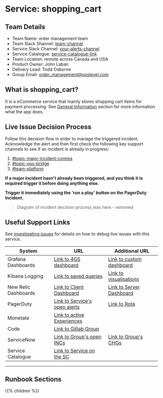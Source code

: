 # Service: shopping_cart

## Team Details

- Team Name: order management team
- Team Slack Shannel: [team-channel](#order-mgmt)
- Service Slack Channel: [your-alerts-channel](#order-managment-alert)
- Service Catalogue: [service-catalogue-link](#the-service-catalogue)
- Team Location: remote across Canada and USA 
- Product Owner: John Laban
- Delivery Lead: Todd Osborne
- Group Email: order_management@opslevel.com

## What is shopping_cart?

It is a eCommerce service that mainly stores shopping cart items for payment processing. See [General Information](general-information/) section for more information what the app does.

## Live Issue Decision Process

Follow this decision flow in order to manage the triggered incident. Acknowledge the alert and then first check the following key support channels to see if an incident is already in progress:

1. [#topic-major-incident-comms](#the-slack-channel)
2. [#topic-ops-bridge](#the-slack-channel)
3. [#team-platform](#the-slack-channel)

**If a major incident hasn't already been triggered, and you think it is required trigger it before doing anything else.**

**Trigger it immediately using the 'run a play' button on the PagerDuty Incident.**

> Diagram of incident decision process was here - removed

## Useful Support Links

See [investigating issues](investigating-issues/) for details on how to debug live issues with this service.  

| System | URL | Additional URL |
| --- | --- | --- |
| Grafana Dashboards | [Link to 4GS dashboard](#link-goes-here) | [Link to custom dashboard]((#link-goes-here)) |
| Kibana Logging | [Link to saved queries](#link-goes-here) | [Link to visualisations](#link-goes-here) |
| New Relic Dashboards | [Link to Client Dashboard](#link-goes-here) | [Link to Server Dashboard](#link-goes-here) |
| PagerDuty | [Link to Service's open alerts](#link-goes-here) | [Link to Rota](#link-goes-here) |
| Monetate | [Link to active Experiences](#link-goes-here) | |
| Code | [Link to Gitlab Group](#link-goes-here) | |
| ServiceNow | [Link to Group's open INCs](#link-goes-here) | [Link to Group's CHGs](#link-goes-here) |
| Service Catalogue | [Link to Service on the SC](#link-goes-here) | |

---

## Runbook Sections

{{% children %}}
